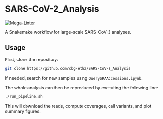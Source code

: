# SARS-CoV-2_Analysis

[![Mega-Linter](https://github.com/cbg-ethz/SARS-CoV-2_Analysis/workflows/Mega-Linter/badge.svg?branch=master)](https://github.com/cbg-ethz/SARS-CoV-2_Analysis/actions?query=workflow%3AMega-Linter+branch%3Amaster)

A Snakemake workflow for large-scale SARS-CoV-2 analyses.

## Usage

First, clone the repository:

```bash
git clone https://github.com/cbg-ethz/SARS-CoV-2_Analysis
```

If needed, search for new samples using `QuerySRAAccessions.ipynb`.

The whole analysis can then be reproduced by executing the following line:

```bash
./run_pipeline.sh
```

This will download the reads, compute coverages, call variants, and plot summary figures.
